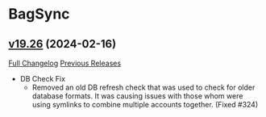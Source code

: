 # BagSync

## [v19.26](https://github.com/Xruptor/BagSync/tree/v19.26) (2024-02-16)
[Full Changelog](https://github.com/Xruptor/BagSync/compare/v19.25...v19.26) [Previous Releases](https://github.com/Xruptor/BagSync/releases)

- DB Check Fix  
    * Removed an old DB refresh check that was used to check for older database formats.  It was causing issues with those whom were using symlinks to combine multiple accounts together.  (Fixed #324)  
